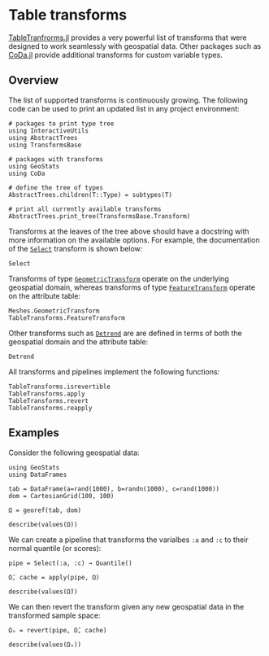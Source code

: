 # Table transforms

[TableTranfrorms.jl](https://github.com/JuliaML/TableTransforms.jl)
provides a very powerful list of transforms that were designed to
work seamlessly with geospatial data. Other packages such as
[CoDa.jl](https://github.com/JuliaEarth/CoDa.jl) provide additional
transforms for custom variable types.

## Overview

The list of supported transforms is continuously growing. The following
code can be used to print an updated list in any project environment:

```@example transforms
# packages to print type tree
using InteractiveUtils
using AbstractTrees
using TransformsBase

# packages with transforms
using GeoStats
using CoDa

# define the tree of types
AbstractTrees.children(T::Type) = subtypes(T)

# print all currently available transforms
AbstractTrees.print_tree(TransformsBase.Transform)
```

Transforms at the leaves of the tree above should have a docstring with
more information on the available options. For example, the documentation
of the [`Select`](@ref) transform is shown below:

```@docs
Select
```

Transforms of type [`GeometricTransform`](@ref) operate on the underlying
geospatial domain, whereas transforms of type [`FeatureTransform`](@ref)
operate on the attribute table:

```@docs
Meshes.GeometricTransform
TableTransforms.FeatureTransform
```

Other transforms such as [`Detrend`](@ref) are are defined in terms of both
the geospatial domain and the attribute table:

```@docs
Detrend
```

All transforms and pipelines implement the following functions:

```@docs
TableTransforms.isrevertible
TableTransforms.apply
TableTransforms.revert
TableTransforms.reapply
```

## Examples

Consider the following geospatial data:

```@example transforms
using GeoStats
using DataFrames

tab = DataFrame(a=rand(1000), b=randn(1000), c=rand(1000))
dom = CartesianGrid(100, 100)

Ω = georef(tab, dom)

describe(values(Ω))
```

We can create a pipeline that transforms the varialbes `:a` and `:c` to
their normal quantile (or scores):

```@example transforms
pipe = Select(:a, :c) → Quantile()

Ω̄, cache = apply(pipe, Ω)

describe(values(Ω̄))
```

We can then revert the transform given any new geospatial data in the
transformed sample space:

```@example transforms
Ωₒ = revert(pipe, Ω̄, cache)

describe(values(Ωₒ))
```